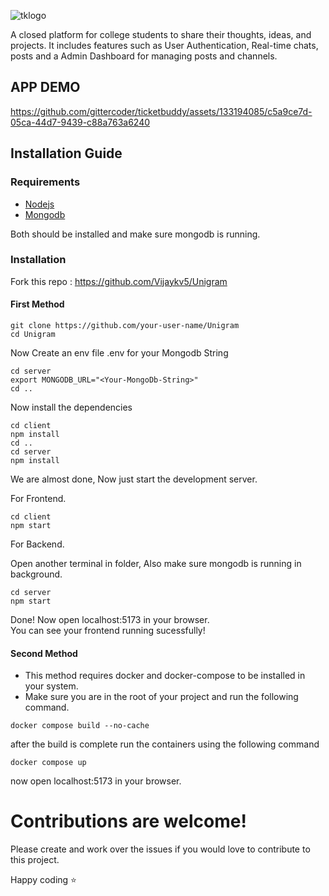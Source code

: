 

![tklogo](https://github.com/gittercoder/ticketbuddy/assets/133194085/2acca3a2-c93b-488e-ba1e-e1add6c96788)


A closed platform for college students to share their thoughts, ideas, and projects. It includes features such as User Authentication, Real-time chats, posts and a Admin Dashboard for managing posts and channels. 

## APP DEMO





https://github.com/gittercoder/ticketbuddy/assets/133194085/c5a9ce7d-05ca-44d7-9439-c88a763a6240







## Installation Guide

### Requirements
- [Nodejs](https://nodejs.org/en/download)
- [Mongodb](https://www.mongodb.com/docs/manual/administration/install-community/)

Both should be installed and make sure mongodb is running.
### Installation
Fork this repo : https://github.com/Vijaykv5/Unigram
#### First Method
```shell
git clone https://github.com/your-user-name/Unigram
cd Unigram
```
Now Create an env file .env for your Mongodb String
```shell
cd server
export MONGODB_URL="<Your-MongoDb-String>"
cd ..
```

Now install the dependencies
```shell
cd client
npm install
cd ..
cd server
npm install
```
We are almost done, Now just start the development server.

For Frontend.
```shell
cd client
npm start
```
For Backend.

Open another terminal in folder, Also make sure mongodb is running in background.
```shell
cd server
npm start
```
Done! Now open localhost:5173 in your browser.
<br/>
You can see your frontend running sucessfully!

#### Second Method
- This method requires docker and docker-compose to be installed in your system.
- Make sure you are in the root of your project and run the following command.

```shell
docker compose build --no-cache
```
after the build is complete run the containers using the following command
```shell
docker compose up
```
now open localhost:5173 in your browser.


# Contributions are welcome! 

Please create and work over the issues if you would love to contribute to this project.

Happy coding ⭐
